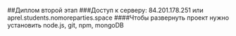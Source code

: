 ##Диплом второй этап
###Доступ к серверу: 84.201.178.251 или aprel.students.nomoreparties.space
####Чтобы развернуть проект нужно установить node.js, git, npm, mongoDB
